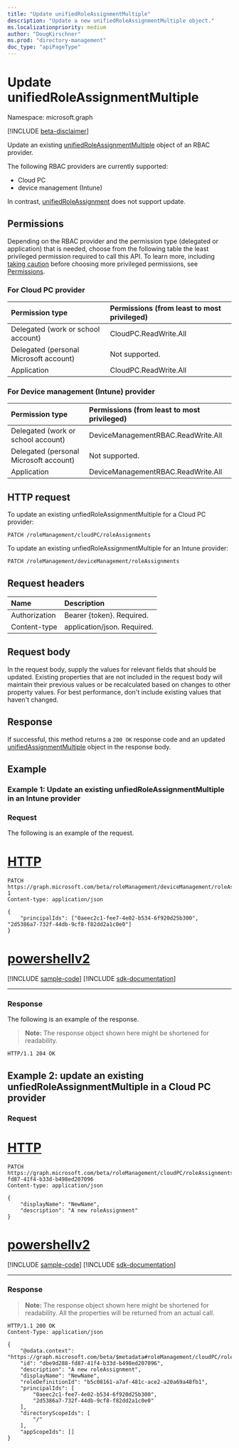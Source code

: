 ```yaml
---
title: "Update unifiedRoleAssignmentMultiple"
description: "Update a new unifiedRoleAssignmentMultiple object."
ms.localizationpriority: medium
author: "DougKirschner"
ms.prod: "directory-management"
doc_type: "apiPageType"
---
```


# Update unifiedRoleAssignmentMultiple

Namespace: microsoft.graph

[!INCLUDE [beta-disclaimer](../../includes/beta-disclaimer.md)]

Update an existing [unifiedRoleAssignmentMultiple](../resources/unifiedroleassignmentmultiple.md) object of an RBAC provider. 

The following RBAC providers are currently supported:
- Cloud PC 
- device management (Intune)

In contrast, [unifiedRoleAssignment](../resources/unifiedroleassignment.md) does not support update.

## Permissions

Depending on the RBAC provider and the permission type (delegated or application) that is needed, choose from the following table the least privileged permission required to call this API. To learn more, including [taking caution](/graph/auth/auth-concepts#best-practices-for-requesting-permissions) before choosing more privileged permissions, see [Permissions](/graph/permissions-reference). 

### For Cloud PC provider

|Permission type      | Permissions (from least to most privileged)              |
|:--------------------|:---------------------------------------------------------|
|Delegated (work or school account) |  CloudPC.ReadWrite.All   |
|Delegated (personal Microsoft account) | Not supported.    |
|Application | CloudPC.ReadWrite.All  |

### For Device management (Intune) provider

|Permission type      | Permissions (from least to most privileged)              |
|:--------------------|:---------------------------------------------------------|
|Delegated (work or school account) |  DeviceManagementRBAC.ReadWrite.All   |
|Delegated (personal Microsoft account) | Not supported.    |
|Application | DeviceManagementRBAC.ReadWrite.All |


## HTTP request

To update an existing unfiedRoleAssignmentMultiple for a Cloud PC provider:
<!-- { "blockType": "ignored" } -->

```http
PATCH /roleManagement/cloudPC/roleAssignments
```

To update an existing unfiedRoleAssignmentMultiple for an Intune provider:
<!-- { "blockType": "ignored" } -->

```http
PATCH /roleManagement/deviceManagement/roleAssignments
```

## Request headers

| Name | Description |
|:---- |:----------- |
| Authorization | Bearer {token}. Required. |
| Content-type | application/json. Required. |

## Request body

In the request body, supply the values for relevant fields that should be updated. Existing properties that are not included in the request body will maintain their previous values or be recalculated based on changes to other property values. For best performance, don't include existing values that haven't changed.

## Response

If successful, this method returns a `200 OK` response code and an updated [unifiedAssignmentMultiple](../resources/unifiedroleassignmentMultiple.md) object in the response body.

## Example

### Example 1: Update an existing unfiedRoleAssignmentMultiple in an Intune provider
### Request

The following is an example of the request.


# [HTTP](#tab/http)
<!-- {
  "blockType": "request",
  "name": "update_unifiedroleassignmentmultiple_from_rbacapplication",
  "sampleKeys": ["lAPpYvVpN0KRkAEhdxReEJC2sEqbR_9Hr48lds9SGHI-1"]
}-->

```http
PATCH https://graph.microsoft.com/beta/roleManagement/deviceManagement/roleAssignments/lAPpYvVpN0KRkAEhdxReEJC2sEqbR_9Hr48lds9SGHI-1
Content-type: application/json

{ 
    "principalIds": ["0aeec2c1-fee7-4e02-b534-6f920d25b300", "2d5386a7-732f-44db-9cf8-f82dd2a1c0e0"]
}
```

# [powershellv2](#tab/powershellv2)
[!INCLUDE [sample-code](../includes/snippets/powershellv2/update-unifiedroleassignmentmultiple-from-rbacapplication-powershellv2-snippets.md)]
[!INCLUDE [sdk-documentation](../includes/snippets/snippets-sdk-documentation-link.md)]

---

### Response

The following is an example of the response.
> **Note:** The response object shown here might be shortened for readability.

<!-- {
  "blockType": "response"
} -->

```http
HTTP/1.1 204 OK

```

## Example 2: update an existing unfiedRoleAssignmentMultiple in a Cloud PC provider

### Request


# [HTTP](#tab/http)
<!-- {
  "blockType": "request",
  "name": "update_unifiedroleassignmentmultiple_from_rbacapplication_cloudpc",
  "sampleKeys": ["dbe9d288-fd87-41f4-b33d-b498ed207096"]
}-->

```http
PATCH https://graph.microsoft.com/beta/roleManagement/cloudPC/roleAssignments/dbe9d288-fd87-41f4-b33d-b498ed207096
Content-type: application/json

{
    "displayName": "NewName",
    "description": "A new roleAssignment"
}
```

# [powershellv2](#tab/powershellv2)
[!INCLUDE [sample-code](../includes/snippets/powershellv2/update-unifiedroleassignmentmultiple-from-rbacapplication-cloudpc-powershellv2-snippets.md)]
[!INCLUDE [sdk-documentation](../includes/snippets/snippets-sdk-documentation-link.md)]

---

### Response

> **Note:** The response object shown here might be shortened for readability. All the properties will be returned from an actual call.

<!-- {
  "blockType": "response",
  "truncated": true,
  "@odata.type": "microsoft.graph.unifiedRoleAssignmentMultiple"
} -->

```http
HTTP/1.1 200 OK
Content-Type: application/json

{
    "@odata.context": "https://graph.microsoft.com/beta/$metadata#roleManagement/cloudPC/roleAssignments/$entity",
    "id": "dbe9d288-fd87-41f4-b33d-b498ed207096",
    "description": "A new roleAssignment",
    "displayName": "NewName",
    "roleDefinitionId": "b5c08161-a7af-481c-ace2-a20a69a48fb1",
    "principalIds": [
        "0aeec2c1-fee7-4e02-b534-6f920d25b300",
        "2d5386a7-732f-44db-9cf8-f82dd2a1c0e0"
    ],
    "directoryScopeIds": [
        "/"
    ],
    "appScopeIds": []
}
```
<!-- uuid: 16cd6b66-4b1a-43a1-adaf-3a886856ed98
2019-02-04 14:57:30 UTC -->
<!-- {
  "type": "#page.annotation",
  "description": "Update unifiedRoleAssignmentMultiple",
  "keywords": "",
  "section": "documentation",
  "tocPath": ""
}-->


